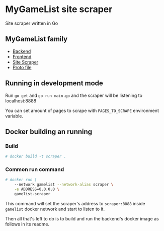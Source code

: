 # MyGameList site scraper

Site scraper written in Go

## MyGameList family

- [Backend](https://github.com/br3w0r/gamelist-backend)
- [Frontend](https://github.com/br3w0r/gamelist-frontend)
- [Site Scraper](https://github.com/br3w0r/gamelist-scraper)
- [Proto file](https://github.com/br3w0r/gamelist-proto)

## Running in development mode

Run `go get` and `go run main.go` and the scraper will be listening to localhost:8888

You can set amount of pages to scrape with `PAGES_TO_SCRAPE` environment variable.

## Docker building an running

### Build

```bash
# docker build -t scraper .
```

### Common run command

```bash
# docker run \
    --network gamelist --network-alias scraper \
    -e ADDRESS=0.0.0.0 \
    gamelist-scraper
```

This command will set the scraper's address to `scraper:8888` inside `gamelist` docker network and start to listen to it.

Then all that's left to do is to build and run the backend's docker image as follows in its readme.
